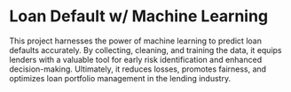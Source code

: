# Loan Default w/ Machine Learning

This project harnesses the power of machine learning to predict loan defaults accurately. By collecting, cleaning, and training the data, it equips lenders with a valuable tool for early risk identification and enhanced decision-making. Ultimately, it reduces losses, promotes fairness, and optimizes loan portfolio management in the lending industry.


